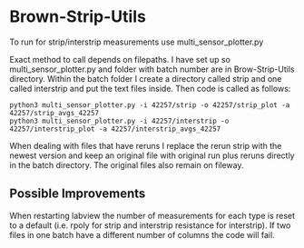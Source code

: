 # Brown-Strip-Utils

To run for strip/interstrip measurements use multi_sensor_plotter.py

Exact method to call depends on filepaths. I have set up so multi_sensor_plotter.py and folder with batch number are in Brow-Strip-Utils directory. Within the batch folder I create a directory called strip and one called interstrip and put the text files inside. Then code is called as follows:

```
python3 multi_sensor_plotter.py -i 42257/strip -o 42257/strip_plot -a 42257/strip_avgs_42257
python3 multi_sensor_plotter.py -i 42257/interstrip -o 42257/interstrip_plot -a 42257/interstrip_avgs_42257
```

When dealing with files that have reruns I replace the rerun strip with the newest version and keep an original file with original run plus reruns directly in the batch directory. The original files also remain on fileway.

## Possible Improvements
When restarting labview the number of measurements for each type is reset to a default (i.e. rpoly for strip and interstrip resistance for interstrip). If two files in one batch have a different number of columns the code will fail.
